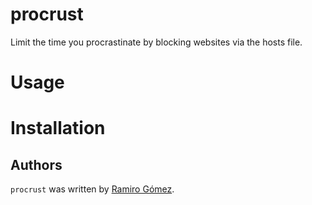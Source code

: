# procrust

Limit the time you procrastinate by blocking websites via the hosts file.

# Usage

# Installation

## Authors

`procrust` was written by [Ramiro Gómez](https://ramiro.org/).